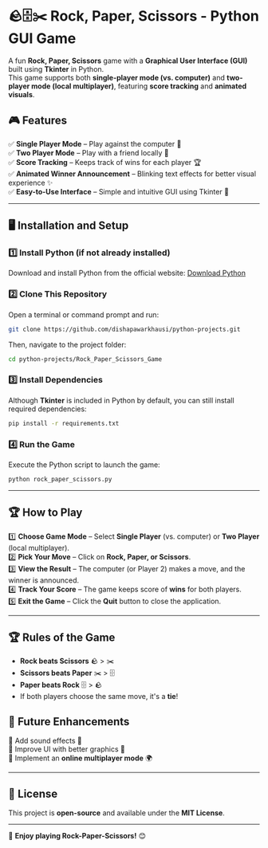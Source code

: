 # 🪨🗄✂️ Rock, Paper, Scissors - Python GUI Game  

A fun **Rock, Paper, Scissors** game with a **Graphical User Interface (GUI)** built using **Tkinter** in Python.  
This game supports both **single-player mode (vs. computer)** and **two-player mode (local multiplayer)**, featuring **score tracking** and **animated visuals**.  

## 🎮 Features  

✅ **Single Player Mode** – Play against the computer 🤖  
✅ **Two Player Mode** – Play with a friend locally 👥  
✅ **Score Tracking** – Keeps track of wins for each player 🏆  
✅ **Animated Winner Announcement** – Blinking text effects for better visual experience ✨  
✅ **Easy-to-Use Interface** – Simple and intuitive GUI using Tkinter 🎨  

---

## 🖥️ Installation and Setup  

### 1️⃣ Install Python (if not already installed)  
Download and install Python from the official website: [Download Python](https://www.python.org/downloads/)  

### 2️⃣ Clone This Repository  
Open a terminal or command prompt and run:  
```bash
git clone https://github.com/dishapawarkhausi/python-projects.git
```
Then, navigate to the project folder:  
```bash
cd python-projects/Rock_Paper_Scissors_Game
```

### 3️⃣ Install Dependencies  
Although **Tkinter** is included in Python by default, you can still install required dependencies:  
```bash
pip install -r requirements.txt
```

### 4️⃣ Run the Game  
Execute the Python script to launch the game:  
```bash
python rock_paper_scissors.py
```

---

## 🏆 How to Play  

1️⃣ **Choose Game Mode** – Select **Single Player** (vs. computer) or **Two Player** (local multiplayer).  
2️⃣ **Pick Your Move** – Click on **Rock, Paper, or Scissors**.  
3️⃣ **View the Result** – The computer (or Player 2) makes a move, and the winner is announced.  
4️⃣ **Track Your Score** – The game keeps score of **wins** for both players.  
5️⃣ **Exit the Game** – Click the **Quit** button to close the application.  

---

## 🏆 Rules of the Game  

- **Rock beats Scissors** 🪨 > ✂️  
- **Scissors beats Paper** ✂️ > 🗄  
- **Paper beats Rock** 🗄 > 🪨  
- If both players choose the same move, it's a **tie**!  


## 🔧 Future Enhancements  

🔹 Add sound effects 🎵  
🔹 Improve UI with better graphics 🎨  
🔹 Implement an **online multiplayer mode** 🌍  

---

## 📝 License  

This project is **open-source** and available under the **MIT License**.  

---

🎉 **Enjoy playing Rock-Paper-Scissors!** 😊  

